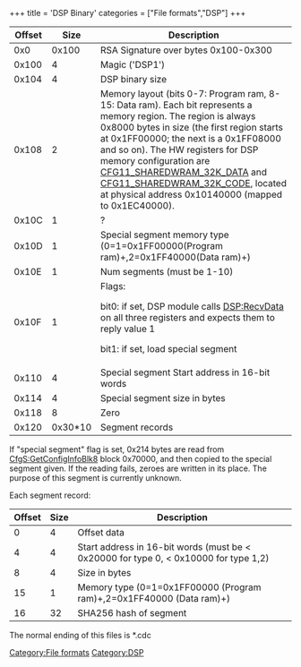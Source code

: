 +++
title = 'DSP Binary'
categories = ["File formats","DSP"]
+++

<table>
<thead>
<tr class="header">
<th>Offset</th>
<th>Size</th>
<th>Description</th>
</tr>
</thead>
<tbody>
<tr class="odd">
<td>0x0</td>
<td>0x100</td>
<td>RSA Signature over bytes 0x100-0x300</td>
</tr>
<tr class="even">
<td>0x100</td>
<td>4</td>
<td>Magic ('DSP1')</td>
</tr>
<tr class="odd">
<td>0x104</td>
<td>4</td>
<td>DSP binary size</td>
</tr>
<tr class="even">
<td>0x108</td>
<td>2</td>
<td>Memory layout (bits 0-7: Program ram, 8-15: Data ram). Each bit
represents a memory region. The region is always 0x8000 bytes in size
(the first region starts at 0x1FF00000; the next is a 0x1FF08000 and so
on). The HW registers for DSP memory configuration are <a
href="../CONFIG11_Registers#cfg11_sharedwram_32k_data"
title="wikilink">CFG11_SHAREDWRAM_32K_DATA</a> and <a
href="../CONFIG11_Registers#cfg11_sharedwram_32k_code"
title="wikilink">CFG11_SHAREDWRAM_32K_CODE</a>, located at physical
address 0x10140000 (mapped to 0x1EC40000).</td>
</tr>
<tr class="odd">
<td>0x10C</td>
<td>1</td>
<td>?</td>
</tr>
<tr class="even">
<td>0x10D</td>
<td>1</td>
<td>Special segment memory type (0=1=0x1FF00000(Program
ram)+,2=0x1FF40000(Data ram)+)</td>
</tr>
<tr class="odd">
<td>0x10E</td>
<td>1</td>
<td>Num segments (must be 1-10)</td>
</tr>
<tr class="even">
<td>0x10F</td>
<td>1</td>
<td>Flags:</p>
<p>bit0: if set, DSP module calls <a href="../DSP:RecvData"
title="wikilink">DSP:RecvData</a> on all three registers and expects
them to reply value 1</p>
<p>bit1: if set, load special segment</td>
</tr>
<tr class="odd">
<td>0x110</td>
<td>4</td>
<td>Special segment Start address in 16-bit words</td>
</tr>
<tr class="even">
<td>0x114</td>
<td>4</td>
<td>Special segment size in bytes</td>
</tr>
<tr class="odd">
<td>0x118</td>
<td>8</td>
<td>Zero</td>
</tr>
<tr class="even">
<td>0x120</td>
<td>0x30*10</td>
<td>Segment records</td>
</tr>
</tbody>
</table>

If "special segment" flag is set, 0x214 bytes are read from
[CfgS:GetConfigInfoBlk8](CfgS:GetConfigInfoBlk8 "wikilink") block
0x70000, and then copied to the special segment given. If the reading
fails, zeroes are written in its place. The purpose of this segment is
currently unknown.

Each segment record:

| Offset | Size | Description                                                                            |
|--------|------|----------------------------------------------------------------------------------------|
| 0      | 4    | Offset data                                                                            |
| 4      | 4    | Start address in 16-bit words (must be \< 0x20000 for type 0, \< 0x10000 for type 1,2) |
| 8      | 4    | Size in bytes                                                                          |
| 15     | 1    | Memory type (0=1=0x1FF00000 (Program ram)+,2=0x1FF40000 (Data ram)+)                   |
| 16     | 32   | SHA256 hash of segment                                                                 |

The normal ending of this files is \*.cdc

[Category:File formats](Category:File_formats "wikilink")
[Category:DSP](Category:DSP "wikilink")

